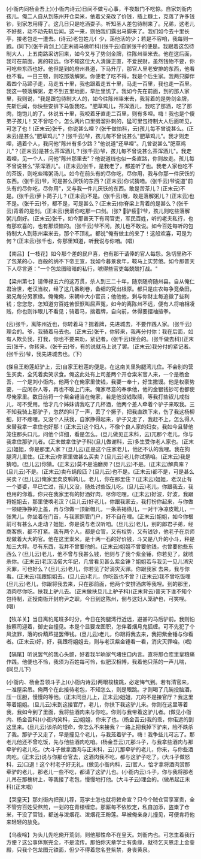 <!-- { "loadSidebar": true } -->
(小衙内同杨金吾上)(小衙内诗云)日间不做亏心事，半夜敲门不吃惊。自家刘衙内孩儿。俺二人自从到陈州开仓粜米，依着父亲改了价钱，插上糠土，克落了许多钱钞，到家怎用得了。这几日只是吃酒耍子。听知圣人差包待制来了。兄弟，这老儿不好惹，动不动先斩后闻。这一来，则怕我们露出马脚来了。我们如今去十里长亭，接老包走一遭去。(诗云)老包姓儿亻少，荡他活的少；若是不容咱，我每则一跑。(同下)(张千背剑上)(正末骑马做听科)(张千云)自家张千的便是。我跟着这包待制大人，上五南路采访回来，如今又与了势剑金牌，往陈州粜米去。他在这后面，我可在前面，离的较远。你不知这位大人清廉正直，不爱民财，虽然钱物不要，你可吃些东西也好。他但是到的府州县道，下马升厅，那官人里老安排的东西，他看也不看。一日三顿，则吃那落解粥。你便老了吃不得，我是个后生家。我两只脚伴着四个马蹄子走，马走五十里，我也跟着走五十里，马走一百里，我也走一百里。我这一顿落解粥，走不到五里地面，早肚里饥了。我如今先在前面，到的那人家里，我则说，"我是跟包待制大人的，如今往陈州粜米去，我背着的是势剑金牌，先斩后闻，你快些安排下马饭我吃。"肥草鸡儿，茶浑酒儿，我吃了那酒，吃了那肉，饱饱儿的了。休说五十里，我咬着牙直走二百里，则有多哩。嗨！我也是个傻弟子孩儿！又不曾吃个，怎么两片口里劈溜扑刺的，猛可里包待制大人后面听见，可怎了也！(正末云)张千，你说甚么哩？(张千做怕科，云)孩儿每不曾说甚么。(正末云)是甚么"肥草鸡儿"？(张千云)爷，孩儿每不曾说甚么"肥草鸡儿"。我才则走哩，遇着个人，我问他"陈州有多少路？"他说道"还早哩"。几曾说甚么"肥草鸡儿"？(正末云)是甚么茶浑酒儿？(张千云)爷，孩儿每不曾说甚么茶浑酒儿"。我走着哩，见一个人，问他"陈州那里去"？他说道线也似一条直路，你则故走。孩儿每不曾说甚么"茶浑酒儿"。(正末云)张千，是我老了，都差听了也。我老人家也吃不的茶饭，则吃些稀粥汤儿。如今在前头有的尽你吃，尽你用，我与你那一件厌饫的东西。(张千云)爷，可是甚么厌饫的东西？(正末云)你试猜咱。(张千云)爷说道"前头有的尽你吃，尽你用"，又与我一件儿厌饫的东西。敢是苦茶儿？(正末云)不是。(张千云)萝卜简子儿？(正末云)不是。(张千云)哦，敢是落解粥儿？(正末云)也不是。(张千云)爷，都不是，可是甚么？(正末云)你脊梁上背着的是甚么？(张千云)背着的是剑。(正末云)我着你吃那一口剑。(张?
驴疲?爷，孩儿则吃些落解粥儿倒好。(正末云)张千，如今那普天下有司官吏，军民百姓，听的老夫私行，也有那欢喜的，也有那烦恼的。(张千云)爷不问，孩儿也不敢说。如今百姓每听的包待制大人到陈州粜米去，那个不顶礼。都说"俺有做主的来了！这般欢喜，可是为何？(正末云)张千也，你那里知道，听我说与你咱。(唱)

【南吕】【一枝花】如今那个差的民户喜，也有那干请俸的官人每怨。急切里称不了包某的心，百般的纳不下帝王宣，我如今暮景衰年，鞍马上实劳倦。如今那普天下人尽言道："一个包龙图暗暗的私行，唬得些官吏每兢兢打战。"

【梁州第七】请俸禄五六的这万贯，杀人到三二十年，随京随府随州县。自从俺仁君治世，老汉当权，经了这几番刷卷，备细的究出根原。都只是庄农每争竞桑田，弟兄每分另家缘。俺俺俺，宋朝中大小官员；他他他，剩与你财主每追徵了些利钱；您您您，怎知道穷百姓苦恹恹叫屈声冤，如今的离陈州不远，便有人将咱相凌贱，你也则诈眼儿不看见；骑着马，揣着牌，自向前，休得要摆袖揎拳。

(云)张千，离陈州近也，你转着马？揣着牌，先进城去，不要作践人家。(张千云)理会的。爷，我骑着马去也。(正末云)张千，你转来，我再分付你：我在后面，如有人欺负我，打我，你也不要来劝，紧记者。(张千云)理会的。(张千做去科)(正末云)张千，你转来。(张千云)爷，有的说就马上说了罢。(正末云)我分付的紧记者。(张千云)爷，我先进城去也。(下)

(搽旦王粉莲赶驴上，云)自家王粉莲的便是。在这南关里狗腿湾儿住。不会别的营生买卖，全凭着卖笑求食。俺这此处有上司差两个开仓粜米官人来，一个是杨金吾，一个是刘小衙内。他两个在俺家里使钱，我要一奉十，好生撒馒。他是权豪势要，一应闲杂人等，再也不敢上门来。俺家尽意的奉承他，他的金银钱钞可也都使尽俺家里。数日前将一个紫金锤当在俺家，若是他没钱取赎，等我打些钗儿戒指儿，可不受用。恰才几个姊妹请我吃了几杯酒，他两个差人牵着个驴子来取我。三不知我骑上那驴子，忽然的叫了一声，丢了个撅子，把我直跌下来，伤了我这杨柳细，好不疼哩。又没个人扶我，自家挣得起来，驴子又走了，我赶不上，怎么得人来替我拿一拿住也好那！(正末云)这个妇人，不像个良人家的妇女。我如今且替他笼住那头口儿，问他个详细，看是怎么。(旦儿做见正末科，云)兀那个老儿，你与我拿住那驴儿者。(正末做拿住驴子科)(旦儿做谢科，云)多生受你老人家也。(正末云)姐姐，你是那里人家？(旦儿云)正是这个庄家老儿，他还不认的我哩。我在狗腿湾儿里住。(正末云)你家里做甚么买卖？(旦儿云)老儿你试猜咱。(正末云)我是猜咱。(旦儿云)你猜。(正末云)莫不是油磨房？(旦儿云)不是。(正末云)解典库？(旦儿云)不是。(正末云)卖布绢段匹？(旦儿云)也不是。(正末云)都不是，可是甚么买卖？(旦儿云)俺家里卖皮鹌鹑儿。老儿，你在那里住？(正末云)姐姐，老汉止有一个婆婆，早已亡过，孩儿又没，随处讨些饭儿吃。(旦儿云)老儿，你跟我去，我也用的你着。你只在我家里有的好酒好肉，尽你吃哩。(正末云)好波，好波，我跟将姐姐去，那里使唤老汉？(旦儿云)好老儿，你跟我家去，我打扮你起来，与你做一领硬挣挣的上盖，再与你做一顶新帽儿，一条茶褐绦儿，一对干净凉皮靴儿，一张凳儿。你坐着在门首，与我家照管门户，好不自在哩。(正末云)姐姐，如今你根前可有甚么人走动？姐姐，你是说与老汉听咱。(旦儿云)老儿，别的郎君子弟，经商客旅，都不打紧。我有两个人，都是仓官，又有权势，又有钱钞，他老子在京师现做着大大的官。他在这里粜米，是十两一石的好价钱，斗又是八升的小斗，秤是加三大秤。尽有东西，我并不曾要他的。(正末云)姐姐不曾要他钱，也曾要他些东西么？(旦儿云)老儿，他不曾与我甚么钱，他则与了我个紫金锤，你若见了，就唬杀你。(正末云)老汉活偌大年纪，几曾看见甚么紫金锤？姐姐若与我见一见儿消灾灭罪，可也好么？(旦儿云)老儿，你若见了好消灾灭罪。你跟我家
去来，我与你看。(正末云)我跟姐姐去。(旦儿云)老儿，你吃饭也不曾？(正末云)我不曾吃饭哩(旦儿云)老儿，你跟将我去来，只在那前面，他两个安排酒席等我哩。到的那里，酒肉尽你吃。扶我上驴儿去。(正末做扶旦儿上驴子科)(正末背云)普天下谁不知个包待制，正授南衙开封府尹之职，今日到这陈州，倒与这妇人笼驴也，可笑哩。(唱)

【牧羊关】当日离豹尾班多时分，今日在狗腿湾行近远，避甚的马后驴前。我则怕按察司迎着，御史台撞见。本是个显要龙图职，怎伴着烟月鬼狐缠。可不先犯了个风流罪，落的价葫芦提罢俸钱。(旦儿云)老儿，你跟将我去来，我把紫金锤与你看者。(正末云)好，好，我跟将姐姐去，则与老汉紫金锤看一看，消灾灭罪咱。(唱)

【隔尾】听说罢气的我心头颤，好着我半晌家气堵住口内言。直将那仓库里皇粮痛作践。他便也不怜，我须为百姓每可怜，似肥汉相博，我着他只落的一声儿喘，(同旦儿下)

(小衙内、杨金吾领斗子上)(小衙内诗云)两眼梭梭跳，必定悔气到。若有清官来，一准屋梁吊。俺两个在此接待老包，不知怎么，则是眼跳。才则喝了几碗投脑酒，压一压胆，慢慢的等他。(正末同旦儿上，正末云)姐姐，兀的不是接官厅？我这里等着姐姐。(旦儿云)来到这接官厅，老儿，你扶下我这驴儿来。你则在这里等着我，我如今到了里面，我将些酒肉来与你吃。你则与我带着这驴儿者。(做见小衙内、杨金吾科)(小衙内笑科，云)姐姐，你来了也。(杨金吾云)我的乖，你偌远的到这里来。(旦儿云)该杀的短命，你怎么不来接我？一路上把我掉下驴来，险不跌杀了我。那驴子又走了，早是撞见个老儿，与我笼着驴子。嗨！我争些儿可忘了。那老儿他还不曾吃饭，先与他些酒肉吃咱。(杨金吾云)兀那斗子，与我拿些酒肉与那牵驴的老儿吃。(大斗子做拿酒肉与正末科，云)兀那牵驴的老儿，你来，与你些酒肉吃。(正末云)说与你那仓官去，这酒肉我不吃，都与这驴子吃了。(大斗子做怒科，云)口退！这个村老子好无礼。(做见小衙内科，云)官人，恰才拿将酒肉赏那牵驴的老儿，那老儿一些不吃，都请了这驴儿也。(小衙内云)斗子，你与我将那老儿吊在那槐树上，等我接了老包，慢慢地打他。(大斗子云)理会的。(做吊起正末科)(正末唱)

【哭皇天】那刘衙内把孩儿荐，范学士怎也就将敕命宣？只今个贼仓官享富贵，全不管穷百姓受熬煎，一刬的在青楼缠恋。那厮每不依钦定，私自加添，盗粜了仓米，干没了官钱，都送与泼烟花、泼烟花王粉莲。早被俺亲身儿撞见，可便肯将他来轻轻的放免。

【乌夜啼】为头儿先吃俺开荒剑，则他那性命不在皇天。刘衙内也。可怎生着我行方便？这公事体察完全，不是流传。那怕你天章学士有夤缘，就待乞天恩走上金銮殿，只我个包龙图元铁面，但少不得着您名登紫禁，身丧黄泉。


